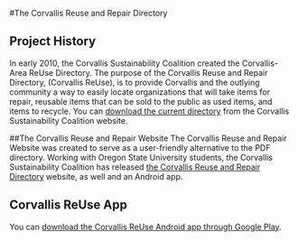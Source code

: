 #The Corvallis Reuse and Repair Directory

## Project History
In early 2010, the Corvallis Sustainability Coalition created the Corvallis-Area ReUse Directory. The purpose of the Corvallis Reuse and Repair Directory, (Corvallis ReUse), is to provide Corvallis and the outlying community a way to easily locate organizations that will take items for repair, reusable items that can be sold to the public as used items, and items to recycle. You can <a href="http://sustainablecorvallis.org/action-teams/waste-prevention/corvallis-area-reuse-directory">download the current directory</a> from the Corvallis Sustainability Coalition website.

##The Corvallis Reuse and Repair Website
The Corvallis Reuse and Repair Website was created to serve as a user-friendly alternative to the PDF directory. Working with Oregon State University students, the Corvallis Sustainability Coalition has released <a href="http://app.sustainablecorvallis.org/">the Corvallis Reuse and Repair Directory</a> website, as well and an Android app. 

## Corvallis ReUse App
You can <a href="https://play.google.com/store/apps/details?id=crrd.crrd">download the Corvallis ReUse Android app through Google Play</a>.
